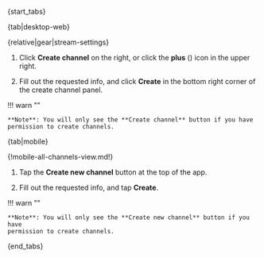 {start_tabs}

{tab|desktop-web}

{relative|gear|stream-settings}

1. Click **Create channel** on the right, or click the **plus**
   (<i class="fa fa-plus"></i>) icon in the upper right.

1. Fill out the requested info, and click **Create** in the bottom right corner
   of the create channel panel.

!!! warn ""

    **Note**: You will only see the **Create channel** button if you have
    permission to create channels.

{tab|mobile}

{!mobile-all-channels-view.md!}

1. Tap the **Create new channel** button at the top of the app.

1. Fill out the requested info, and tap **Create**.

!!! warn ""

    **Note**: You will only see the **Create new channel** button if you have
    permission to create channels.

{end_tabs}
